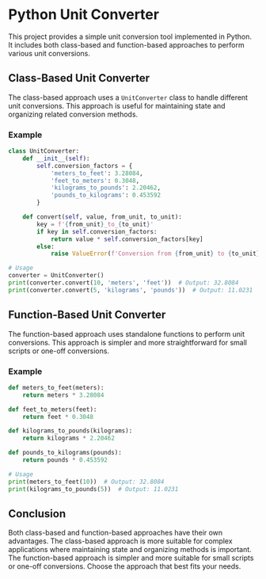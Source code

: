 # Python Unit Converter

This project provides a simple unit conversion tool implemented in Python. It includes both class-based and function-based approaches to perform various unit conversions.

## Class-Based Unit Converter

The class-based approach uses a `UnitConverter` class to handle different unit conversions. This approach is useful for maintaining state and organizing related conversion methods.

### Example

```python
class UnitConverter:
    def __init__(self):
        self.conversion_factors = {
            'meters_to_feet': 3.28084,
            'feet_to_meters': 0.3048,
            'kilograms_to_pounds': 2.20462,
            'pounds_to_kilograms': 0.453592
        }

    def convert(self, value, from_unit, to_unit):
        key = f'{from_unit}_to_{to_unit}'
        if key in self.conversion_factors:
            return value * self.conversion_factors[key]
        else:
            raise ValueError(f'Conversion from {from_unit} to {to_unit} not supported.')

# Usage
converter = UnitConverter()
print(converter.convert(10, 'meters', 'feet'))  # Output: 32.8084
print(converter.convert(5, 'kilograms', 'pounds'))  # Output: 11.0231
```

## Function-Based Unit Converter

The function-based approach uses standalone functions to perform unit conversions. This approach is simpler and more straightforward for small scripts or one-off conversions.

### Example

```python
def meters_to_feet(meters):
    return meters * 3.28084

def feet_to_meters(feet):
    return feet * 0.3048

def kilograms_to_pounds(kilograms):
    return kilograms * 2.20462

def pounds_to_kilograms(pounds):
    return pounds * 0.453592

# Usage
print(meters_to_feet(10))  # Output: 32.8084
print(kilograms_to_pounds(5))  # Output: 11.0231
```

## Conclusion

Both class-based and function-based approaches have their own advantages. The class-based approach is more suitable for complex applications where maintaining state and organizing methods is important. The function-based approach is simpler and more suitable for small scripts or one-off conversions. Choose the approach that best fits your needs.